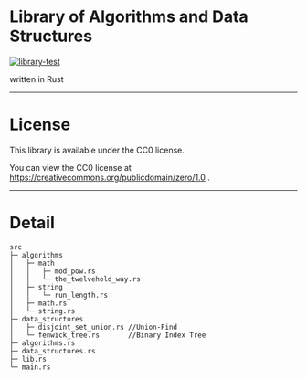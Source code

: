 # Library of Algorithms and Data Structures
[![library-test](https://github.com/Nanashima21/library-rs/actions/workflows/rust.yml/badge.svg)](https://github.com/Nanashima21/library-rs/actions/workflows/rust.yml)

written in Rust

---

# License

This library is available under the CC0 license.

You can view the CC0 license at https://creativecommons.org/publicdomain/zero/1.0 .

---

# Detail

```
src
├─ algorithms
│   ├─ math
│   │   ├─ mod_pow.rs
│   │   └─ the_twelvehold_way.rs
│   ├─ string
│   │   └─ run_length.rs
│   ├─ math.rs
│   └─ string.rs
├─ data_structures
│   ├─ disjoint_set_union.rs //Union-Find
│   └─ fenwick_tree.rs       //Binary Index Tree
├─ algorithms.rs
├─ data_structures.rs
├─ lib.rs
└─ main.rs
```
